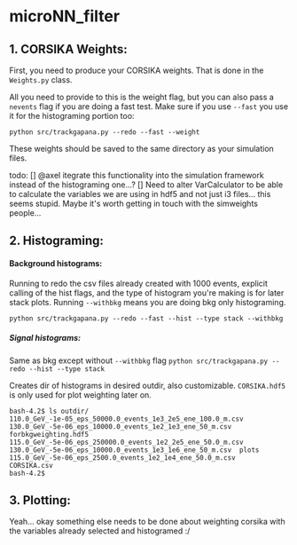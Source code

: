 # microNN_filter

## 1. CORSIKA Weights: 
First, you need to produce your CORSIKA weights. That is done in the `Weights.py` class. 


All you need to provide to this is the weight flag, but you can also pass a `nevents` flag if you are doing a fast test. Make sure if you use `--fast` you use it for the histograming portion too:

`python src/trackgapana.py --redo --fast --weight`

These weights should be saved to the same directory as your simulation files. 

todo: 
[] @axel itegrate this functionality into the simulation framework instead of the histograming one...? 
[] Need to alter VarCalculator to be able to calculate the variables we are using in hdf5 and not just i3 files... this seems stupid. Maybe it's worth getting in touch with the simweights people... 

## 2. Histograming: 

#### Background histograms: 
Running to redo the csv files already created with 1000 events, explicit calling of the hist flags, and the type of histogram you're making is for later stack plots. Running `--withbkg` means you are doing bkg only histograming. 

`python src/trackgapana.py --redo --fast --hist --type stack --withbkg `

##### Signal histograms: 
Same as bkg except without `--withbkg` flag
`python src/trackgapana.py --redo --hist --type stack`

Creates dir of histograms in desired outdir, also customizable. `CORSIKA.hdf5` is only used for plot weighting later on. 

```
bash-4.2$ ls outdir/
110.0_GeV_-1e-05_eps_50000.0_events_1e3_2e5_ene_100.0_m.csv  130.0_GeV_-5e-06_eps_10000.0_events_1e2_1e3_ene_50_m.csv  forbkgweighting.hdf5
115.0_GeV_-5e-06_eps_250000.0_events_1e2_2e5_ene_50.0_m.csv  130.0_GeV_-5e-06_eps_10000.0_events_1e3_1e6_ene_50_m.csv  plots
115.0_GeV_-5e-06_eps_2500.0_events_1e2_1e4_ene_50.0_m.csv    CORSIKA.csv
bash-4.2$ 
```

## 3. Plotting: 

Yeah... okay something else needs to be done about weighting corsika with the variables already selected and histogramed :/ 